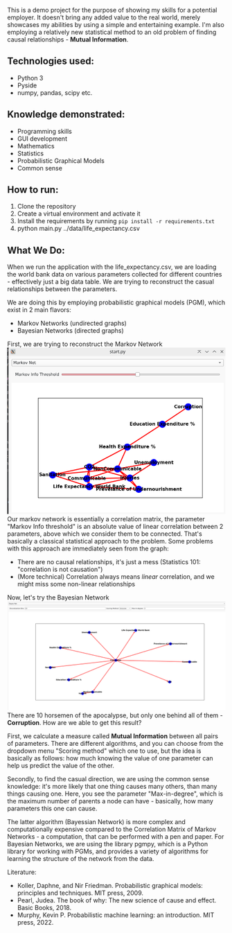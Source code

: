 This is a demo project for the purpose of showing my skills for a potential employer. 
It doesn't bring any added value to the real world, merely showcases my abilities by using
a simple and entertaining example. 
I'm also employing a relatively new statistical method to an old problem of finding causal relationships - 
**Mutual Information**.

## Technologies used:
- Python 3
- Pyside
- numpy, pandas, scipy etc.

## Knowledge demonstrated:
- Programming skills
- GUI development
- Mathematics
- Statistics
- Probabilistic Graphical Models
- Common sense

## How to run:
1. Clone the repository 
2. Create a virtual environment and activate it
3. Install the requirements by running `pip install -r requirements.txt`
4. python main.py ../data/life_expectancy.csv

## What We Do:
When we run the application with the life_expectancy.csv, we are loading the world bank data
on various parameters collected for different countries - effectively just a big data table.
We are trying to reconstruct the casual relationships between the parameters.

We are doing this by employing probabilistic graphical models (PGM), which exist in 2 main flavors:
- Markov Networks (undirected graphs)
- Bayesian Networks (directed graphs)

First, we are trying to reconstruct the Markov Network
![Markov Network](img/markov_net.png)
Our markov network is essentially a correlation matrix, the parameter "Markov Info threshold" 
is an absolute value of linear correlation between 2 parameters, above which we consider them to be connected.
That's basically a classical statistical approach to the problem. 
Some problems with this approach are immediately seen from the graph:
- There are no causal relationships, it's just a mess (Statistics 101: "correlation is not causation")
- (More technical) Correlation always means _linear_ correlation, and we might miss some non-linear relationships


Now, let's try the Bayesian Network
![Bayesian Network](img/bayes_net.png)
There are 10 horsemen of the apocalypse, but only one behind all of them - **Corruption**.
How are we able to get this result? 

First, we calculate a measure called **Mutual Information** between all pairs of parameters.
There are different algorithms, and you can choose from the dropdown menu "Scoring method" which one to use,
but the idea is basically as follows: how much knowing the value of one parameter can help us predict the value of the other.

Secondly, to find the casual direction, we are using the common sense knowledge: 
it's more likely that one thing causes many others, than many things causing one.
Here, you see the parameter "Max-in-degree", which is the maximum number of parents a node can have - basically, how many parameters this one can cause.

The latter algorithm (Bayessian Network) is more complex and computationally expensive compared to the Correlation Matrix of Markov Networks -
a computation, that can be performed with a pen and paper. For Bayesian Networks, we are using the library pgmpy, which is a Python library for working with PGMs,
and provides a variety of algorithms for learning the structure of the network from the data. 

Literature:
- Koller, Daphne, and Nir Friedman. Probabilistic graphical models: principles and techniques. MIT press, 2009.
- Pearl, Judea. The book of why: The new science of cause and effect. Basic Books, 2018.
- Murphy, Kevin P. Probabilistic machine learning: an introduction. MIT press, 2022.

